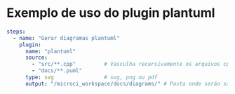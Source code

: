 [//]: <> (Documentação gerada com intmain_docmd)
# Exemplo de uso do plugin plantuml

```yaml
steps:
  - name: "Gerar diagramas plantuml"
    plugin:
      name: "plantuml"
      source:
        - "src/**.cpp"         # Vasculha recursivamente os arquivos cpp
        - "docs/**.puml"
      type: svg                # svg, png ou pdf
      output: "/microci_workspace/docs/diagrams/" # Pasta onde serão salvos os arquivos
```

